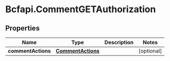 # Bcfapi.CommentGETAuthorization

## Properties
Name | Type | Description | Notes
------------ | ------------- | ------------- | -------------
**commentActions** | [**CommentActions**](CommentActions.md) |  | [optional] 


